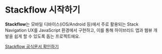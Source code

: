 # Stackflow 시작하기

**Stackflow**는 모바일 디바이스(iOS/Android 등)에서 주로 활용되는 Stack Navigation UX를 JavaScript 환경에서 구현하고, 이를 통해 하이브리드 앱과 웹뷰 개발을 쉽게 할 수 있도록 돕는 프로젝트에요.

[Stackflow 공식문서 확인하기](https://stackflow.so/)


